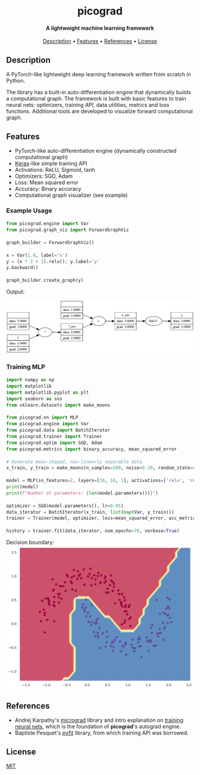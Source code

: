 <h1 align="center">
  <br>
  picograd
  <br>
</h1>

<h4 align="center">A lightweight machine learning framework</h4>

[//]: # (<p align="center">)

[//]: # (  <img src="docs/badge.svg">)

[//]: # (</p>)

<p align="center">
  <a href="#description">Description</a> •
  <a href="#features">Features</a> •
  <a href="#todo">References</a> •
  <a href="#license">License</a>
</p>

## Description

A PyTorch-like lightweight deep learning framework written from scratch in Python.

The library has a built-in auto-differentiation engine that dynamically builds a computational graph. The framework is
built with basic features to train neural nets: optimizers, training API, data utilities, metrics
and loss functions.
Additional tools are developed to visualize forward computational graph.

## Features
- PyTorch-like auto-differentiation engine (dynamically constructed computational graph)
- [Keras](https://keras.io/)-like simple training API 
- Activations: ReLU, Sigmoid, tanh
- Optimizers: SGD, Adam
- Loss: Mean squared error
- Accuracy: Binary accuracy
- Computational graph visualizer (see example)

### Example Usage
```python
from picograd.engine import Var
from picograd.graph_viz import ForwardGraphViz

graph_builder = ForwardGraphViz()

x = Var(1.0, label='x')
y = (x * 2 + 1).relu(); y.label='y'
y.backward()

graph_builder.create_graph(y)
```
Output:

![simple Graph](./misc/simple_graph.png)

### Training MLP
```python
import numpy as np
import matplotlib
import matplotlib.pyplot as plt
import seaborn as sns
from sklearn.datasets import make_moons

from picograd.nn import MLP
from picograd.engine import Var
from picograd.data import BatchIterator
from picograd.trainer import Trainer
from picograd.optim import SGD, Adam
from picograd.metrics import binary_accuracy, mean_squared_error

# Generate moon-shaped, non-linearly separable data
x_train, y_train = make_moons(n_samples=200, noise=0.10, random_state=0)

model = MLP(in_features=2, layers=[16, 16, 1], activations=['relu', 'relu', 'linear']) # 2 hidden layers
print(model)
print(f"Number of parameters: {len(model.parameters())}")

optimizer = SGD(model.parameters(), lr=0.05)
data_iterator = BatchIterator(x_train, list(map(Var, y_train)))
trainer = Trainer(model, optimizer, loss=mean_squared_error, acc_metric=binary_accuracy)

history = trainer.fit(data_iterator, num_epochs=70, verbose=True)
```
Decision boundary:
![mlp](./misc/moon_mlp.png)
## References

- Andrej Karpathy's [micrograd](https://github.com/karpathy/micrograd) library and intro explanation
  on [training neural nets](https://www.youtube.com/watch?v=VMj-3S1tku0&t=6246s&ab_channel=AndrejKarpathy), which is the
  foundation of **picograd**'s autograd engine.
- Baptiste Pesquet's [pyfit](https://github.com/bpesquet/pyfit) library, from which training API was borrowed.

## License

[MIT](LICENSE)

